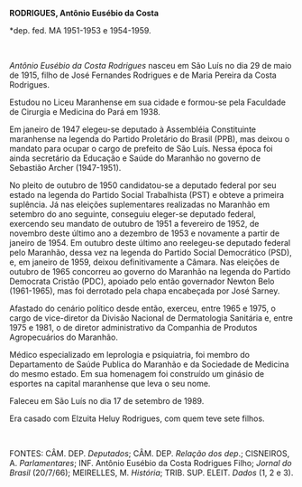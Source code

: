 **RODRIGUES, Antônio Eusébio da Costa**

\*dep. fed. MA 1951-1953 e 1954-1959.

 

*Antônio Eusébio da Costa Rodrigues* nasceu em São Luís no dia 29 de
maio de 1915, filho de José Fernandes Rodrigues e de Maria Pereira da
Costa Rodrigues.

Estudou no Liceu Maranhense em sua cidade e formou-se pela Faculdade de
Cirurgia e Medicina do Pará em 1938.

Em janeiro de 1947 elegeu-se deputado à Assembléia Constituinte
maranhense na legenda do Partido Proletário do Brasil (PPB), mas deixou
o mandato para ocupar o cargo de prefeito de São Luís. Nessa época foi
ainda secretário da Educação e Saúde do Maranhão no governo de Sebastião
Archer (1947-1951).

No pleito de outubro de 1950 candidatou-se a deputado federal por seu
estado na legenda do Partido Social Trabalhista (PST) e obteve a
primeira suplência. Já nas eleições suplementares realizadas no Maranhão
em setembro do ano seguinte, conseguiu eleger-se deputado federal,
exercendo seu mandato de outubro de 1951 a fevereiro de 1952, de
novembro deste último ano a dezembro de 1953 e novamente a partir de
janeiro de 1954. Em outubro deste último ano reelegeu-se deputado
federal pelo Maranhão, dessa vez na legenda do Partido Social
Democrático (PSD), e, em janeiro de 1959, deixou definitivamente a
Câmara. Nas eleições de outubro de 1965 concorreu ao governo do Maranhão
na legenda do Partido Democrata Cristão (PDC), apoiado pelo então
governador Newton Belo (1961-1965), mas foi derrotado pela chapa
encabeçada por José Sarney.

Afastado do cenário político desde então, exerceu, entre 1965 e 1975, o
cargo de vice-diretor da Divisão Nacional de Dermatologia Sanitária e,
entre 1975 e 1981, o de diretor administrativo da Companhia de Produtos
Agropecuários do Maranhão.

Médico especializado em leprologia e psiquiatria, foi membro do
Departamento de Saúde Publica do Maranhão e da Sociedade de Medicina do
mesmo estado. Em sua homenagem foi construído um ginásio de esportes na
capital maranhense que leva o seu nome.

Faleceu em São Luís no dia 17 de setembro de 1989.

Era casado com Elzuita Heluy Rodrigues, com quem teve sete filhos.

 

FONTES: CÂM. DEP. *Deputados*; CÂM. DEP. *Relação dos dep*.; CISNEIROS,
A. *Parlamentares*; INF. Antônio Eusébio da Costa Rodrigues Filho;
*Jornal do Brasil* (20/7/66); MEIRELLES, M. *História*; TRIB. SUP.
ELEIT. *Dados* (1, 2 e 3).

 
